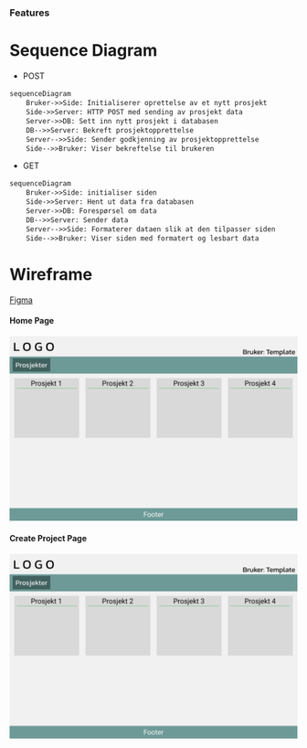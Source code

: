 ### Features


# Sequence Diagram
- POST
```mermaid
sequenceDiagram
    Bruker->>Side: Initialiserer oprettelse av et nytt prosjekt
    Side->>Server: HTTP POST med sending av prosjekt data
    Server->>DB: Sett inn nytt prosjekt i databasen
    DB-->>Server: Bekreft prosjektopprettelse
    Server-->>Side: Sender godkjenning av prosjektopprettelse
    Side-->>Bruker: Viser bekreftelse til brukeren
```

- GET
```mermaid
sequenceDiagram
	Bruker->>Side: initialiser siden
	Side->>Server: Hent ut data fra databasen
	Server->>DB: Forespørsel om data
	DB-->>Server: Sender data
	Server-->>Side: Formaterer dataen slik at den tilpasser siden
	Side-->>Bruker: Viser siden med formatert og lesbart data
```

# Wireframe
[Figma](https://www.figma.com/design/nlEgmvrbsPSFYl8yZK8GK1/Wireframing-(Copy)?node-id=0-1&t=CHKSLy4g1wgXLhle-1)
#### Home Page
![Wireframe of Homepage](https://github.com/Eirik00/webapplikasjoner-portfolio/blob/portfolio-v1/obliger/oblig1/Wireframe_Home_Page.png "Wireframe of Website")
#### Create Project Page
![Wireframe of Create Porject Page](https://github.com/Eirik00/webapplikasjoner-portfolio/blob/portfolio-v1/obliger/oblig1/Wireframe_Home_Page.png "Wireframe of Website")
